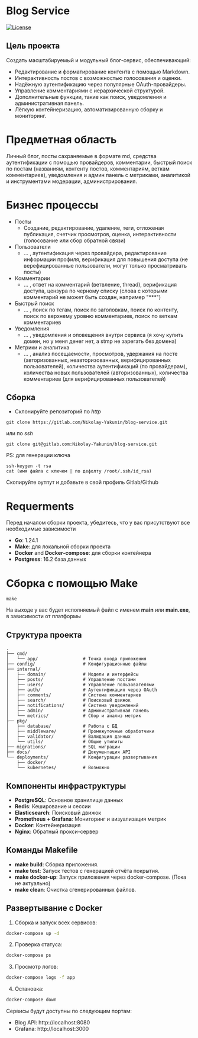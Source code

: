# Blog Service
[![License](https://img.shields.io/badge/license-MIT-blue.svg)](LICENSE)

## Цель проекта
Создать масштабируемый и модульный блог-сервис, обеспечивающий:

- Редактирование и форматирование контента с помощью Markdown.
- Интерактивность постов с возможностью голосования и оценки.
- Надёжную аутентификацию через популярные OAuth-провайдеры.
- Управление комментариями с иерархической структурой.
- Дополнительные функции, такие как поиск, уведомления и административная панель.
- Лёгкую контейнеризацию, автоматизированную сборку и мониторинг.

# Предметная область
Личный блог, посты сахраняемые в формате md, средства аутентификации с помощью провайдеров, комментарии, быстрый поиск по постам (названиям, контенту постов, комментариям, веткам комментариев), уведомления и админ панель с метриками, аналитикой и инструментами модерации, администрирования.

# Бизнес процессы
- Посты
    - Создание, редактирование, удаление, теги, отложеная публикация, счетчик просмотров, оценка, интерактивности (голосование или сбор обратной связи)
- Пользователи
    - ... , аутентификация через провайдера, редактирование информации профиля, верификация для повышения доступа (не верефицированные пользователи, могут только просматривать посты)
- Комментарии
    - ... , ответ на комментарий (ветвление, thread), верификация доступа, цензура по черному списку (слова с которыми комментарий не может быть создан, например "***")
- Быстрый поиск
    - ... , поиск по тегам, поиск по заголовкам, поиск по контенту, поиск по верхнему уровню комментариев, поиск по веткам комментариев
- Уведомления
    - ... , уведомления и оповещения внутри сервиса (я хочу купить домен, но у меня денег нет, а stmp не зарегать без домена)
- Метрики и аналитика
    - ... , анализ посещаемости, просмотров, удержания на посте (авторизованных, неавторизованных, верифицированных пользователей), количества аутентификаций (по провайдерам), количества новых пользователей (авторизованных), количества комментариев (для верифицированных пользователей)

## Сборка
- Склонируйте репозиторий
по *http*
```
git clone https://gitlab.com/Nikolay-Yakunin/blog-service.git
```
или по *ssh*
```
git clone git@gitlab.com:Nikolay-Yakunin/blog-service.git
```

PS: для генерации ключа
```
ssh-keygen -t rsa
cat (имя файла с ключем | по дефолту /root/.ssh/id_rsa)
```
Скопируйте оутпут и добавьте в свой профиль Gitlab/Github

# Requerments
Перед началом сборки проекта, убедитесь, что у вас присутствуют все необходимые зависимости

- **Go**: 1.24.1
- **Make**: для локальной сборки проекта
- **Docker** and **Docker-compose**: для сборки контейнера
- **Postgress**: 16.2 база данных

# Сборка с помощью Make
```
make
```
На выходе у вас будет исполняемый файл с именем **main** или **main.exe**, в зависимости от платформы

## Структура проекта

```
.
├── cmd/
│   └── app/                 # Точка входа приложения
├── config/                  # Конфигурационные файлы
├── internal/
│   ├── domain/              # Модели и интерфейсы
│   ├── posts/               # Управление постами
│   ├── users/               # Управление пользователями
│   ├── auth/                # Аутентификация через OAuth
│   ├── comments/            # Система комментариев
│   ├── search/              # Поисковый движок
│   ├── notifications/       # Система уведомлений
│   ├── admin/               # Административная панель
│   └── metrics/             # Сбор и анализ метрик
├── pkg/
│   ├── database/            # Работа с БД
│   ├── middleware/          # Промежуточные обработчики
│   ├── validator/           # Валидация данных
│   └── utils/               # Общие утилиты
├── migrations/              # SQL миграции
├── docs/                    # Документация API
└── deployments/             # Конфигурации развертывания
    ├── docker/
    └── kubernetes/          # Возможно
```

## Компоненты инфраструктуры

- **PostgreSQL**: Основное хранилище данных
- **Redis**: Кеширование и сессии
- **Elasticsearch**: Поисковый движок
- **Prometheus + Grafana**: Мониторинг и визуализация метрик
- **Docker**: Контейнеризация
- **Nginx**: Обратный прокси-сервер

## Команды Makefile

- **make build**: Сборка приложения.
- **make test**: Запуск тестов с генерацией отчёта покрытия.
- **make docker-up**: Запуск приложения через docker-compose. (Пока не актуально)
- **make clean**: Очистка сгенерированных файлов.

## Развертывание с Docker

1. Сборка и запуск всех сервисов:
```bash
docker-compose up -d
```

2. Проверка статуса:
```bash
docker-compose ps
```

3. Просмотр логов:
```bash
docker-compose logs -f app
```

4. Остановка:
```bash
docker-compose down
```

Сервисы будут доступны по следующим портам:
- Blog API: http://localhost:8080
- Grafana: http://localhost:3000
